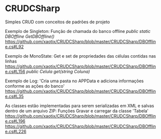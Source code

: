 # CRUDCSharp
Simples CRUD com conceitos de padrões de projeto


Exemplo de Singleton:
Função de chamada do banco offline
*public static DBOffline GetDBOffline()*
https://github.com/xaotix/CRUDCSharp/blob/master/CRUDCSharp/DBOffline.cs#L92

Exemplo de MonoState:
Get e set de propriedades das células contidas nas linhas
https://github.com/xaotix/CRUDCSharp/blob/master/CRUDCSharp/DBOffline.cs#L156
*public Celula get(string Coluna)*


Exemplo de Log:
'Cria uma pasta no APPData e adiciona informações conforme as ações do banco'
https://github.com/xaotix/CRUDCSharp/blob/master/CRUDCSharp/DBOffline.cs#L35


As classes estão implementadas para serem serializadas em XML e salvas dentro de um arquivo ZIP:
Funções Gravar e carregar da classe 'Tabela'
https://github.com/xaotix/CRUDCSharp/blob/master/CRUDCSharp/DBOffline.cs#L196
https://github.com/xaotix/CRUDCSharp/blob/master/CRUDCSharp/DBOffline.cs#L226



